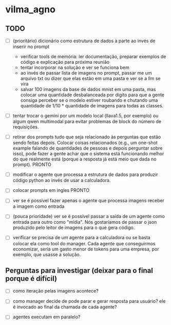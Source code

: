 # vilma_agno

## TODO 

- [ ] (prioritário) dicionário como estrutura de dados à parte ao invés de inserir no prompt 
    - verificar tools de memória: ler documentação, preparar exemplos de código e explicação para próxima reunião
    - tentar incorporar na solução e ver se funciona bem 
    - ao invés de passar lista de imagens no prompt, passar me um arquivo txt ou dizer que elas estão em uma pasta e ver se a llm se vira
    - salvar 100 imagens da base de dados mnist em uma pasta, mas colocar uma quantidade desbalanceada por dígito para que a gente consiga perceber se o modelo estiver roubando e chutando uma quantidade de 1/10 * quantidade de imagens para todas as classes.

- [ ] tentar trocar o gemini por um modelo local (llava1.5, por exemplo) ou algum qwen multimodal para evitar problemas de block do número de requisições. 

- [ ] retirar dos prompts tudo que seja relacionado às perguntas que estão sendo feitas depois. Colocar coisas relacionados (e.g., um one-shot example falando de quantidades de pessoas e depois perguntar sobre isso), pode fazer a gente achar que o sistema está funcionando melhor do que realmente está (porque a resposta já está meio que dada no prompt). PRONTO

- [ ] modificar o agente que processa a estrutura de dados para produzir código python ao invés de usar a calculadora. 

- [ ] colocar prompts em ingles PRONTO

- [ ] ver se é possível fazer apenas o agente que processa imagens receber a imagem como entrada 

- [ ] (pouca prioridade) ver se é possível passar a saída de um agente como entrada para outro como "mídia". Nós gostaríamos de passar o json produzido pelo leitor de imagens para o que gera código. 

- [ ] verificar se precisa de um agente para a calculadora ou se basta colocar ela como tool do manager. Cada agente que conseguirmos economizar, seria um gasto menor de tokens para uma empresa, por exemplo, que usasse a solução. 


## Perguntas para investigar (deixar para o final porque é difícil)

- [ ] como iteração pelas imagens acontece? 

- [ ] como manager decide de pode parar e gerar resposta para usuário? ele é invocado ao final da chamada de cada agente?

- [ ] agentes executam em paralelo?